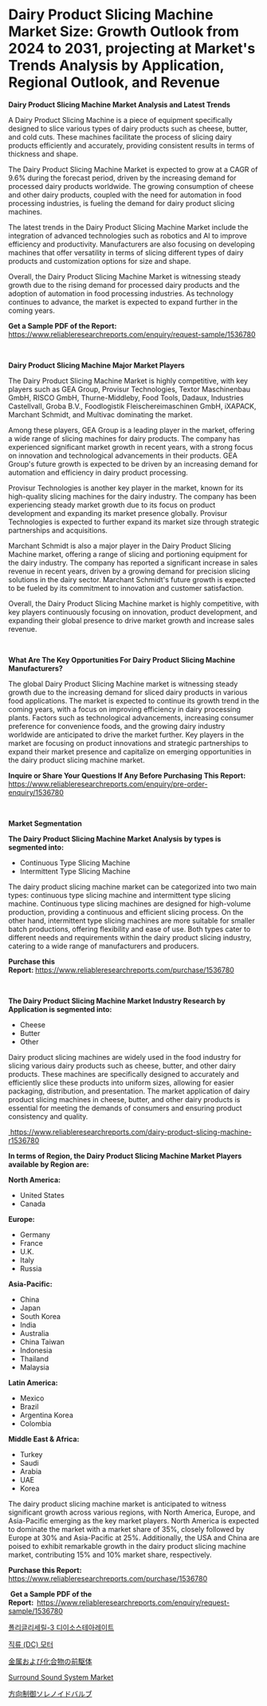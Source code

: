 <p><h1>Dairy Product Slicing Machine Market Size: Growth Outlook from 2024 to 2031, projecting at Market's Trends Analysis by Application, Regional Outlook, and Revenue</h1></p><p><strong>Dairy Product Slicing Machine Market Analysis and Latest Trends</strong></p>
<p><p>A Dairy Product Slicing Machine is a piece of equipment specifically designed to slice various types of dairy products such as cheese, butter, and cold cuts. These machines facilitate the process of slicing dairy products efficiently and accurately, providing consistent results in terms of thickness and shape.</p><p>The Dairy Product Slicing Machine Market is expected to grow at a CAGR of 9.6% during the forecast period, driven by the increasing demand for processed dairy products worldwide. The growing consumption of cheese and other dairy products, coupled with the need for automation in food processing industries, is fueling the demand for dairy product slicing machines.</p><p>The latest trends in the Dairy Product Slicing Machine Market include the integration of advanced technologies such as robotics and AI to improve efficiency and productivity. Manufacturers are also focusing on developing machines that offer versatility in terms of slicing different types of dairy products and customization options for size and shape.</p><p>Overall, the Dairy Product Slicing Machine Market is witnessing steady growth due to the rising demand for processed dairy products and the adoption of automation in food processing industries. As technology continues to advance, the market is expected to expand further in the coming years.</p></p>
<p><strong>Get a Sample PDF of the Report:&nbsp;</strong> <a href="https://www.reliableresearchreports.com/enquiry/request-sample/1536780">https://www.reliableresearchreports.com/enquiry/request-sample/1536780</a></p>
<p>&nbsp;</p>
<p><strong>Dairy Product Slicing Machine Major Market Players</strong></p>
<p><p>The Dairy Product Slicing Machine Market is highly competitive, with key players such as GEA Group, Provisur Technologies, Textor Maschinenbau GmbH, RISCO GmbH, Thurne-Middleby, Food Tools, Dadaux, Industries Castellvall, Groba B.V., Foodlogistik Fleischereimaschinen GmbH, iXAPACK, Marchant Schmidt, and Multivac dominating the market.</p><p>Among these players, GEA Group is a leading player in the market, offering a wide range of slicing machines for dairy products. The company has experienced significant market growth in recent years, with a strong focus on innovation and technological advancements in their products. GEA Group's future growth is expected to be driven by an increasing demand for automation and efficiency in dairy product processing.</p><p>Provisur Technologies is another key player in the market, known for its high-quality slicing machines for the dairy industry. The company has been experiencing steady market growth due to its focus on product development and expanding its market presence globally. Provisur Technologies is expected to further expand its market size through strategic partnerships and acquisitions.</p><p>Marchant Schmidt is also a major player in the Dairy Product Slicing Machine market, offering a range of slicing and portioning equipment for the dairy industry. The company has reported a significant increase in sales revenue in recent years, driven by a growing demand for precision slicing solutions in the dairy sector. Marchant Schmidt's future growth is expected to be fueled by its commitment to innovation and customer satisfaction.</p><p>Overall, the Dairy Product Slicing Machine market is highly competitive, with key players continuously focusing on innovation, product development, and expanding their global presence to drive market growth and increase sales revenue.</p></p>
<p>&nbsp;</p>
<p><strong>What Are The Key Opportunities For Dairy Product Slicing Machine Manufacturers?</strong></p>
<p><p>The global Dairy Product Slicing Machine market is witnessing steady growth due to the increasing demand for sliced dairy products in various food applications. The market is expected to continue its growth trend in the coming years, with a focus on improving efficiency in dairy processing plants. Factors such as technological advancements, increasing consumer preference for convenience foods, and the growing dairy industry worldwide are anticipated to drive the market further. Key players in the market are focusing on product innovations and strategic partnerships to expand their market presence and capitalize on emerging opportunities in the dairy product slicing machine market.</p></p>
<p><strong>Inquire or Share Your Questions If Any Before Purchasing This Report:</strong> <a href="https://www.reliableresearchreports.com/enquiry/pre-order-enquiry/1536780">https://www.reliableresearchreports.com/enquiry/pre-order-enquiry/1536780</a></p>
<p>&nbsp;</p>
<p><strong>Market Segmentation</strong></p>
<p><strong>The Dairy Product Slicing Machine Market Analysis by types is segmented into:</strong></p>
<p><ul><li>Continuous Type Slicing Machine</li><li>Intermittent Type Slicing Machine</li></ul></p>
<p><p>The dairy product slicing machine market can be categorized into two main types: continuous type slicing machine and intermittent type slicing machine. Continuous type slicing machines are designed for high-volume production, providing a continuous and efficient slicing process. On the other hand, intermittent type slicing machines are more suitable for smaller batch productions, offering flexibility and ease of use. Both types cater to different needs and requirements within the dairy product slicing industry, catering to a wide range of manufacturers and producers.</p></p>
<p><strong>Purchase this Report:&nbsp;</strong><a href="https://www.reliableresearchreports.com/purchase/1536780">https://www.reliableresearchreports.com/purchase/1536780</a></p>
<p>&nbsp;</p>
<p><strong>The Dairy Product Slicing Machine Market Industry Research by Application is segmented into:</strong></p>
<p><ul><li>Cheese</li><li>Butter</li><li>Other</li></ul></p>
<p><p>Dairy product slicing machines are widely used in the food industry for slicing various dairy products such as cheese, butter, and other dairy products. These machines are specifically designed to accurately and efficiently slice these products into uniform sizes, allowing for easier packaging, distribution, and presentation. The market application of dairy product slicing machines in cheese, butter, and other dairy products is essential for meeting the demands of consumers and ensuring product consistency and quality.</p></p>
<p><a href="https://www.reliableresearchreports.com/dairy-product-slicing-machine-r1536780">&nbsp;https://www.reliableresearchreports.com/dairy-product-slicing-machine-r1536780</a></p>
<p><strong>In terms of Region, the Dairy Product Slicing Machine Market Players available by Region are:</strong></p>
<p>
    <p> <strong> North America: </strong>
        <ul>
            <li>United States</li>
            <li>Canada</li>
        </ul>
        </p> 
    <p> <strong> Europe: </strong>
        <ul>
            <li>Germany</li>
            <li>France</li>
            <li>U.K.</li>
            <li>Italy</li>
            <li>Russia</li>
        </ul>
        </p> 
    <p> <strong> Asia-Pacific: </strong>
        <ul>
            <li>China</li>
            <li>Japan</li>
            <li>South Korea</li>
            <li>India</li>
            <li>Australia</li>
            <li>China Taiwan</li>
            <li>Indonesia</li>
            <li>Thailand</li>
            <li>Malaysia</li>
        </ul>
        </p> 
    <p> <strong> Latin America: </strong>
        <ul>
            <li>Mexico</li>
            <li>Brazil</li>
            <li>Argentina Korea</li>
            <li>Colombia</li>
        </ul>
        </p> 
    <p> <strong> Middle East & Africa: </strong>
        <ul>
            <li>Turkey</li>
            <li>Saudi</li>
            <li>Arabia</li>
            <li>UAE</li>
            <li>Korea</li>
        </ul>
    </p>
    </p>
<p><p>The dairy product slicing machine market is anticipated to witness significant growth across various regions, with North America, Europe, and Asia-Pacific emerging as the key market players. North America is expected to dominate the market with a market share of 35%, closely followed by Europe at 30% and Asia-Pacific at 25%. Additionally, the USA and China are poised to exhibit remarkable growth in the dairy product slicing machine market, contributing 15% and 10% market share, respectively.</p></p>
<p><strong>Purchase this Report: </strong><a href="https://www.reliableresearchreports.com/purchase/1536780">https://www.reliableresearchreports.com/purchase/1536780</a></p>
<p>&nbsp;<strong>Get a Sample PDF of the Report:&nbsp;&nbsp;</strong><a href="https://www.reliableresearchreports.com/enquiry/request-sample/1536780">https://www.reliableresearchreports.com/enquiry/request-sample/1536780</a></p>
<p><strong></strong></p>
<p><p><a href="https://github.com/kvbohdfy111/Market-Research-Report-List-1/blob/main/3233110174923.md">폴리글리세릴-3 디이소스테아레이트</a></p><p><a href="https://github.com/rifqimuhammad018/Market-Research-Report-List-1/blob/main/9925107174924.md">직류 (DC) 모터</a></p><p><a href="https://github.com/DeonBoer2023/Market-Research-Report-List-1/blob/main/5588949162469.md">金属および化合物の前駆体</a></p><p><a href="https://github.com/RyleeBauch2023/Market-Research-Report-List-1/blob/main/surround-sound-system-market.md">Surround Sound System Market</a></p><p><a href="https://github.com/dawson566/Market-Research-Report-List-2/blob/main/3625291162468.md">方向制御ソレノイドバルブ</a></p></p>